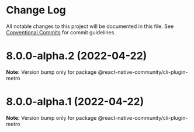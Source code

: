 # Change Log

All notable changes to this project will be documented in this file.
See [Conventional Commits](https://conventionalcommits.org) for commit guidelines.

# 8.0.0-alpha.2 (2022-04-22)

**Note:** Version bump only for package @react-native-community/cli-plugin-metro





# 8.0.0-alpha.1 (2022-04-22)

**Note:** Version bump only for package @react-native-community/cli-plugin-metro
